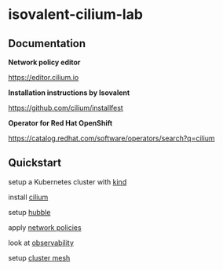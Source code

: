 # isovalent-cilium-lab

## Documentation


**Network policy editor**

https://editor.cilium.io

**Installation instructions by Isovalent**

https://github.com/cilium/installfest

**Operator for Red Hat OpenShift**

https://catalog.redhat.com/software/operators/search?q=cilium

## Quickstart

setup a Kubernetes cluster with [kind](kind.md)

install [cilium](cilium.md)

setup [hubble](hubble.md)

apply [network policies](network-policies.md)

look at [observability](workflow-visualize-adapt.md)

setup [cluster mesh](cluster-mesh.md)
